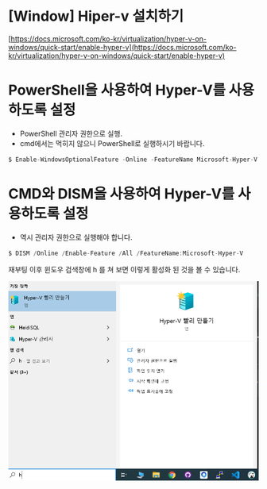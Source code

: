 # [Window] Hiper-v 설치하기

[https://docs.microsoft.com/ko-kr/virtualization/hyper-v-on-windows/quick-start/enable-hyper-v](https://docs.microsoft.com/ko-kr/virtualization/hyper-v-on-windows/quick-start/enable-hyper-v)

# PowerShell을 사용하여 Hyper-V를 사용하도록 설정

- PowerShell 관리자 권한으로 실행.
- cmd에서는 먹히지 않으니 PowerShell로 실행하시기 바랍니다.

```jsx
$ Enable-WindowsOptionalFeature -Online -FeatureName Microsoft-Hyper-V -All
```

# CMD와 DISM을 사용하여 Hyper-V를 사용하도록 설정

- 역시 관리자 권한으로 실행해야 합니다.

```jsx
$ DISM /Online /Enable-Feature /All /FeatureName:Microsoft-Hyper-V
```

재부팅 이후 윈도우 검색창에 h 를 쳐 보면 이렇게 활성화 된 것을 볼 수 있습니다.

![alt text](https://github.com/KrGil/TIL/blob/main/documents/2021_08_10_2/Untitled.png?raw=true)
